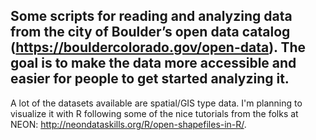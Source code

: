 ## Some scripts for reading and analyzing data from the city of Boulder’s open data catalog (<https://bouldercolorado.gov/open-data>). The goal is to make the data more accessible and easier for people to get started analyzing it.

A lot of the datasets available are spatial/GIS type data. I'm planning to visualize it with R following some of the nice tutorials from the folks at NEON: <http://neondataskills.org/R/open-shapefiles-in-R/>.
